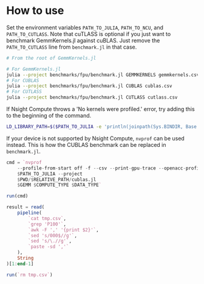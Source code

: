 # How to use

Set the environment variables `PATH_TO_JULIA`, `PATH_TO_NCU`, and `PATH_TO_CUTLASS`. Note that cuTLASS is optional if you just want to benchmark GemmKernels.jl against cuBLAS. Just remove the `PATH_TO_CUTLASS` line from `benchmark.jl` in that case.

```bash
# From the root of GemmKernels.jl

# For GemmKernels.jl
julia --project benchmarks/fpu/benchmark.jl GEMMKERNELS gemmkernels.csv
# For CUBLAS
julia --project benchmarks/fpu/benchmark.jl CUBLAS cublas.csv
# For CUTLASS
julia --project benchmarks/fpu/benchmark.jl CUTLASS cutlass.csv
```

If Nsight Compute throws a 'No kernels were profiled.' error, try adding this to the beginning of the command.

```bash
LD_LIBRARY_PATH=$($PATH_TO_JULIA -e 'println(joinpath(Sys.BINDIR, Base.LIBDIR, "julia"))')
```

If your device is not supported by Nsight Compute, `nvprof` can be used instead. This is how the CUBLAS benchmark can be replaced in `benchmark.jl`.

```julia
cmd = `nvprof
    --profile-from-start off -f --csv --print-gpu-trace --openacc-profiling off --log-file tmp.csv
    $PATH_TO_JULIA --project 
    $PWD/$RELATIVE_PATH/cublas.jl
    $GEMM $COMPUTE_TYPE $DATA_TYPE`

run(cmd)

result = read(
    pipeline(
        `cat tmp.csv`, 
        `grep 'P100'`,
        `awk -F ',' '{print $2}'`,
        `sed 's/000$//g'`,
        `sed 's/\.//g'`,
        `paste -sd ','`
    ), 
    String
)[1:end-1]

run(`rm tmp.csv`)
```